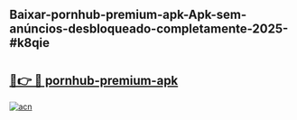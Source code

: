 ## Baixar-pornhub-premium-apk-Apk-sem-anúncios-desbloqueado-completamente-2025-#k8qie

# <h2><a href="https://ainizakaria.my?title=pornhub-premium-apk&ref=20M">🔗👉 🔴 pornhub-premium-apk</a></h2>

[![acn](https://github.com/user-attachments/assets/0f9c940e-d8b0-45ae-aac7-cd30a18b3e1c)](https://ainizakaria.my?title=pornhub-premium-apk&ref=20M)

